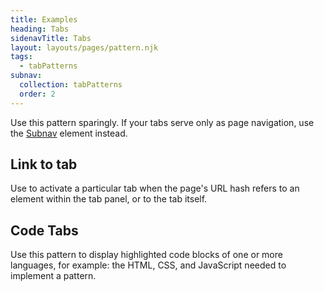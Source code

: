 ```yaml
---
title: Examples
heading: Tabs
sidenavTitle: Tabs
layout: layouts/pages/pattern.njk
tags:
  - tabPatterns
subnav:
  collection: tabPatterns
  order: 2
---
```



<rh-alert state="warning">
  Use this pattern sparingly. If your tabs serve only as page navigation,
  use the <a href="/elements/subnavigation">Subnav</a> element instead.
</rh-alert>

<uxdot-pattern src="./patterns/link-to-tab.html">
  <h2 slot="heading">Link to tab</h2>
  <p>Use to activate a particular tab when the page's URL hash refers to an element
  within the tab panel, or to the tab itself.</p>
</uxdot-pattern>

<script type="module">
  // NOTE: the script sample provided in the link-to-tab demo will only work in the 
  // document, but we present it here in shadow root, so this script specifically
  // targets the element
  const pattern = document.querySelector('uxdot-pattern[src="./patterns/link-to-tab.html"]')
  await pattern.updateComplete;
  function activateTabByHash() {
    const { hash } = location;
    if (!hash) { return; }
    const hashTarget = pattern.shadowRoot.querySelector(hash);
    const tabs = hashTarget.closest('rh-tabs');
    if (hashTarget.localName === 'rh-tab') {
      tabs.select(hashTarget);
    } else {
      const panel = hashTarget?.closest('rh-tab-panel');
      const panelIndex = Array.from(tabs.querySelectorAll('rh-tab-panel')).indexOf(panel);
      if (panelIndex >= 0) {
        tabs.select(panelIndex);
      }
    }
  }
  addEventListener('hashchange', activateTabByHash);
  activateTabByHash();
</script>

<uxdot-pattern src="./patterns/code-tabs.html">
  <h2 slot="heading">Code Tabs</h2>
  <p>Use this pattern to display highlighted code blocks of one or more
     languages, for example: the HTML, CSS, and JavaScript needed to implement a
     pattern.</p>
</uxdot-pattern>

